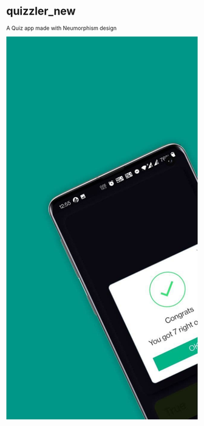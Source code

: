 # quizzler_new

A Quiz app made with Neumorphism design


![Screenshot](photo_2021-04-15_01-07-26.jpg)
